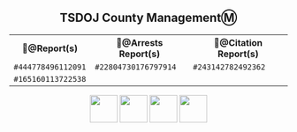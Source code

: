 <h2 align="center">TSDOJ County ManagementⓂ️</h2>

<div align="center">
<table>
  <tr>
    <th>📂@Report(s)</th>
    <th>📄@Arrests Report(s)</th>
    <th>📜@Citation Report(s)</th>
  </tr>
  <tr>
    <td><code>#444778496112091</code></td>
    <td><code>#22804730176797914</code></td>
    <td><code>#243142782492362</code></td>
  </tr>
  <tr>
    <td><code>#165160113722538</code></td>
    <td><code></code></td>
    <td><code></code></td>
  </tr>
</table>
</div>

<p align="center">
<img width="auto" height="50" src="https://justice-ls.xyz/wp-content/uploads/2020/07/doj-vector.png" /> <img width="auto" height="50" src="https://i.imgur.com/CvRbjh7.png" /> <img width="auto" height="50" src="https://i.ibb.co/6bwcmKr/icon-2000px.png" /> <img width="auto" height="50" src="https://i.ibb.co/kB4PVf0/Supreme-Court-4-2.png" /> 
</p> 
